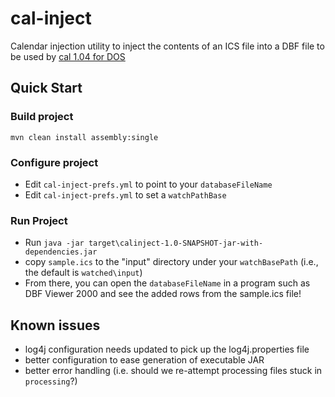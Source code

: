 # cal-inject
Calendar injection utility to inject the contents of an ICS file into a DBF file to be used by [cal 1.04 for DOS](https://web.archive.org/web/20060506200416/http://members.aol.com/dosware/cal104.zip)

## Quick Start

### Build project

`mvn clean install assembly:single `

### Configure project

* Edit `cal-inject-prefs.yml` to point to your `databaseFileName`
* Edit `cal-inject-prefs.yml` to set a `watchPathBase`

### Run Project

* Run `java -jar target\calinject-1.0-SNAPSHOT-jar-with-dependencies.jar`
* copy `sample.ics` to the "input" directory under your `watchBasePath` (i.e., the default is `watched\input`)
* From there, you can open the `databaseFileName` in a program such as DBF Viewer 2000 and see the added rows from the sample.ics file!

## Known issues

* log4j configuration needs updated to pick up the log4j.properties file
* better configuration to ease generation of executable JAR
* better error handling (i.e. should we re-attempt processing files stuck in `processing`?)